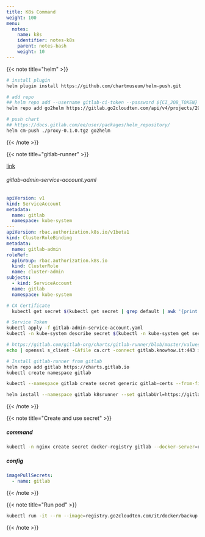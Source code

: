 ```yaml
---
title: K8s Command
weight: 100
menu:
  notes:
    name: k8s
    identifier: notes-k8s
    parent: notes-bash
    weight: 10
---
```


{{< note title="helm" >}}

```bash
# install plugin
helm plugin install https://github.com/chartmuseum/helm-push.git

# add repo
## helm repo add --username gitlab-ci-token --password ${CI_JOB_TOKEN} ${CI_PROJECT_NAME} ${CI_API_V4_URL}/projects/${CI_PROJECT_ID}/packages/helm/stable
helm repo add go2helm https://gitlab.go2cloudten.com/api/v4/projects/29/packages/helm/stable --username ricky

# push chart
## https://docs.gitlab.com/ee/user/packages/helm_repository/
helm cm-push ./proxy-0.1.0.tgz go2helm
```

{{< /note >}}

{{< note title="gitlab-runner" >}}

[link](https://docs.gitlab.com/ee/user/project/clusters/add_remove_clusters.html)

###### gitlab-admin-service-account.yaml

```yaml
apiVersion: v1
kind: ServiceAccount
metadata:
  name: gitlab
  namespace: kube-system
---
apiVersion: rbac.authorization.k8s.io/v1beta1
kind: ClusterRoleBinding
metadata:
  name: gitlab-admin
roleRef:
  apiGroup: rbac.authorization.k8s.io
  kind: ClusterRole
  name: cluster-admin
subjects:
  - kind: ServiceAccount
  name: gitlab
  namespace: kube-system
```

```bash
# CA Certificate
  kubectl get secret $(kubectl get secret | grep default | awk '{print $1}') -o jsonpath="{['data']['ca\.crt']}" | base64 --decode

# Service Token
kubectl apply -f gitlab-admin-service-account.yaml
kubectl -n kube-system describe secret $(kubectl -n kube-system get secret | grep gitlab | awk '{print $1}')
```

```bash
# https://gitlab.com/gitlab-org/charts/gitlab-runner/blob/master/values.yaml
echo | openssl s_client -CAfile ca.crt -connect gitlab.knowhow.it:443 > /tmp/certs/server.pem

# Install gitlab-runner from gitlab
helm repo add gitlab https://charts.gitlab.io
kubectl create namespace gitlab

kubectl --namespace gitlab create secret generic gitlab-certs --from-file=gitlab.knowhow.it.crt=/tmp/certs/server.pem --from-file=registry.knowhow.it.crt=/tmp/certs/server.pem

helm install --namespace gitlab k8srunner --set gitlabUrl=https://gitlab.knowhow.it,runnerRegistrationToken=VmyYjzmU_FjqyMJNJxJK,certsSecretName=gitlab-certs,rbac.create=true,runners.privileged=true,runners.tags=k8s,runners.image=alpine:3.12,runners.locked=false gitlab/gitlab-runner
```

{{< /note >}}

{{< note title="Create and use secret" >}}

##### command

```bash
kubectl -n nginx create secret docker-registry gitlab --docker-server=registry.go2cloudten.com --docker-username=ricky --docker-password="token or password"
```

##### config

```yaml
imagePullSecrets:
  - name: gitlab
```

{{< /note >}}

{{< note title="Run pod" >}}

```bash
kubectl run -it --rm --image=registry.go2cloudten.com/it/docker/backup test --image-pull-policy=IfNotPresent -- bash
```

{{< /note >}}
